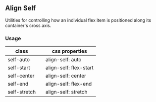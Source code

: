 ## Align Self

Utilities for controlling how an individual flex item is positioned along its container's cross axis.

### Usage

| class |  | css properties |
|---|---|---|
| self-auto |  | align-self: auto |
| self-start |  | align-self: flex-start |
| self-center |  | align-self: center |
| self-end |  | align-self: flex-end |
| self-stretch |  | align-self: stretch |

